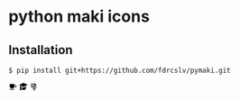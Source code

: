 # python maki icons

## Installation
`$ pip install git+https://github.com/fdrcslv/pymaki.git`


<svg version="1.1" id="cafe-15" xmlns="http://www.w3.org/2000/svg" width="15px" height="15px" viewBox="0 0 15 15">
  <path d="M12,5h-2V3H2v4c0.0133,2.2091,1.8149,3.9891,4.024,3.9758C7.4345,10.9673,8.7362,10.2166,9.45,9H12c1.1046,0,2-0.8954,2-2&#xA;&#x9;S13.1046,5,12,5z M12,8H9.86C9.9487,7.6739,9.9958,7.3379,10,7V6h2c0.5523,0,1,0.4477,1,1S12.5523,8,12,8z M10,12.5&#xA;&#x9;c0,0.2761-0.2239,0.5-0.5,0.5h-7C2.2239,13,2,12.7761,2,12.5S2.2239,12,2.5,12h7C9.7761,12,10,12.2239,10,12.5z"/>
</svg>

<svg id="college-15" xmlns="http://www.w3.org/2000/svg" width="15px" height="15px" viewBox="0 0 15 15">
  <path d="M7.5,1L0,4.5l2,0.9v1.7C1.4,7.3,1,7.9,1,8.5s0.4,1.2,1,1.4V10l-0.9,2.1&#xA; C0.8,13,1,14,2.5,14s1.7-1,1.4-1.9L3,10c0.6-0.3,1-0.8,1-1.5S3.6,7.3,3,7.1V5.9L7.5,8L15,4.5L7.5,1z M11.9,7.5l-4.5,2L5,8.4v0.1&#xA; c0,0.7-0.3,1.3-0.8,1.8l0.6,1.4v0.1C4.9,12.2,5,12.6,4.9,13c0.7,0.3,1.5,0.5,2.5,0.5c3.3,0,4.5-2,4.5-3L11.9,7.5L11.9,7.5z"/>
</svg>

<svg version="1.1" id="globe-15" xmlns="http://www.w3.org/2000/svg" width="15px" height="15px" viewBox="0 0 15 15">
  <g>
    <g>
      <path d="M11.9807,9.4807l-0.7208-0.7208C10.3425,9.8168,9.006,10.5,7.5,10.5c-2.757,0-5-2.243-5-5&#xA;&#x9;&#x9;&#x9;c0-1.506,0.6832-2.8425,1.7401-3.7599L3.5193,1.0193C2.2831,2.1183,1.5,3.7158,1.5,5.5c0,3.1449,2.4208,5.72,5.5,5.9747V13H6.5&#xA;&#x9;&#x9;&#x9;C6.2239,13,6,13.2238,6,13.5C6,13.7761,6.2239,14,6.5,14h2C8.7761,14,9,13.7761,9,13.5C9,13.2238,8.7761,13,8.5,13H8v-1.5273&#xA;&#x9;&#x9;&#x9;C9.5806,11.341,10.9858,10.5997,11.9807,9.4807z"/>
    </g>
    <g>
      <path d="M7.5,9C9.433,9,11,7.433,11,5.5S9.433,2,7.5,2S4,3.567,4,5.5S5.567,9,7.5,9z M8.5,4l0.3638-0.5915&#xA;&#x9;&#x9;&#x9;c0.3463,0.2263,0.6249,0.5394,0.8235,0.9042L9.5,5h-1V4z M6.6563,3.1563L7.5,4v1L8,6h1.5h0.4396&#xA;&#x9;&#x9;&#x9;C9.7708,6.826,9.2026,7.5041,8.4381,7.8144L8,7H6.5L5.0504,5C5.2251,4.1396,5.8452,3.4486,6.6563,3.1563z"/>
    </g>
  </g>
</svg>
